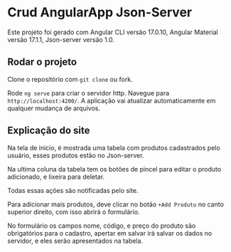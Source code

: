 # Crud AngularApp Json-Server

Este projeto foi gerado com Angular CLI versão 17.0.10, Angular Material versão 17.1.1, Json-server versão 1.0.

## Rodar o projeto

Clone o repositório com `git clone` ou fork.

Rode `ng serve` para criar o servidor http. Navegue para `http://localhost:4200/`. A aplicação vai atualizar automaticamente em qualquer mudança de arquivos.

## Explicação do site

Na tela de inicio, é mostrada uma tabela com produtos cadastrados pelo usuário, esses produtos estão no Json-server.

Na ultima coluna da tabela tem os botões de pincel para editar o produto adicionado, e lixeira para deletar.

Todas essas ações são notificadas pelo site.

Para adicionar mais produtos, deve clicar no botão `+Add Produto` no canto superior direito, com isso abrirá o formulário.

No formulário os campos nome, código, e preço do produto são obrigatórios para o cadastro, apertar em salvar irá salvar os dados no servidor, e eles serão apresentados na tabela.

